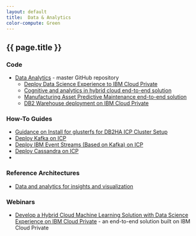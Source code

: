 ```yaml
---
layout: default
title:  Data & Analytics
color-compute: Green
---
```


## {{ page.title }}


### Code

- [Data Analytics](https://github.com/ibm-cloud-architecture/refarch-analytics) - master GitHub repository
  - [Deploy Data Science Experience to IBM Cloud Private](https://github.com/ibm-cloud-architecture/refarch-analytics/tree/master/docs/ICP)
  - [Cognitive and analytics in hybrid cloud end-to-end solution](https://github.com/ibm-cloud-architecture/refarch-cognitive-analytics)
  - [Manufacturing Asset Predictive Maintenance end-to-end solution](https://github.com/ibm-cloud-architecture/refarch-asset-analytics)
  - [DB2 Warehouse deployment on IBM Cloud Private](https://github.com/ibm-cloud-architecture/refarch-analytics/tree/master/docs/db2warehouse)


### How-To Guides

- [Guidance on Install for glusterfs for DB2HA ICP Cluster Setup](https://github.com/ibm-cloud-architecture/refarch-privatecloud/blob/master/Resiliency/Configure_HA_ICP_cluster.md)
- [Deploy Kafka on ICP](https://github.com/ibm-cloud-architecture/refarch-analytics/blob/master/docs/kafka/readme.md#install-kafka-on-icp)
- [Deploy IBM Event Streams (Based on Kafka) on ICP](https://github.com/ibm-cloud-architecture/refarch-analytics/blob/master/docs/kafka/readme.md#install-ibm-event-streams-on-icp)
- [Deploy Cassandra on ICP](https://github.com/ibm-cloud-architecture/refarch-asset-analytics/blob/master/docs/cassandra/readme.md#deployment-on-icp)
- 


### Reference Architectures

- [Data and analytics for insights and visualization](https://www.ibm.com/cloud/garage/architectures/dataAnalyticsArchitecture)


### Webinars

- [Develop a Hybrid Cloud Machine Learning Solution with Data Science Experience on IBM Cloud Private](https://github.com/ibm-cloud-architecture/refarch-analytics/blob/master/7977_v3.pdf) - an end-to-end solution built on IBM Cloud Private
